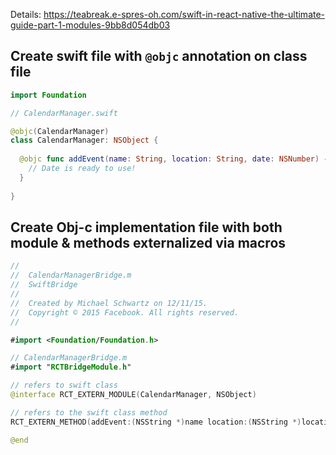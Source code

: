 
Details: https://teabreak.e-spres-oh.com/swift-in-react-native-the-ultimate-guide-part-1-modules-9bb8d054db03

## Create swift file with `@objc` annotation on class file

```swift
import Foundation

// CalendarManager.swift

@objc(CalendarManager)
class CalendarManager: NSObject {
  
  @objc func addEvent(name: String, location: String, date: NSNumber) -> Void {
    // Date is ready to use!
  }
  
}
```

## Create Obj-c implementation file with both module & methods externalized via macros

```swift
//
//  CalendarManagerBridge.m
//  SwiftBridge
//
//  Created by Michael Schwartz on 12/11/15.
//  Copyright © 2015 Facebook. All rights reserved.
//

#import <Foundation/Foundation.h>

// CalendarManagerBridge.m
#import "RCTBridgeModule.h"

// refers to swift class
@interface RCT_EXTERN_MODULE(CalendarManager, NSObject)

// refers to the swift class method
RCT_EXTERN_METHOD(addEvent:(NSString *)name location:(NSString *)location date:(NSNumber *)date)

@end
```